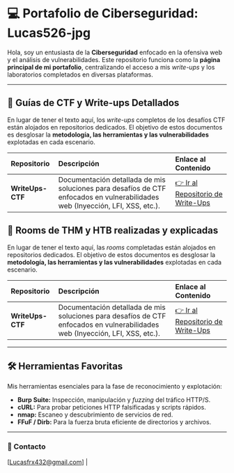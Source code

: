 # 💻 Portafolio de Ciberseguridad: Lucas526-jpg

Hola, soy un entusiasta de la **Ciberseguridad** enfocado en la ofensiva web y el análisis de vulnerabilidades. Este repositorio funciona como la **página principal de mi portafolio**, centralizando el acceso a mis *write-ups* y los laboratorios completados en diversas plataformas.

---

## 🚀 Guías de CTF y Write-ups Detallados

En lugar de tener el texto aquí, los *write-ups* completos de los desafíos CTF están alojados en repositorios dedicados. El objetivo de estos documentos es desglosar la **metodología, las herramientas y las vulnerabilidades** explotadas en cada escenario.

| Repositorio | Descripción | Enlace al Contenido |
| :--- | :--- | :--- |
| **WriteUps-CTF** | Documentación detallada de mis soluciones para desafíos de CTF enfocados en vulnerabilidades web (Inyección, LFI, XSS, etc.). | [👉 Ir al Repositorio de Write-Ups](https://github.com/Lucas526-jpg/Writeups-CTF) |

## 🚀 Rooms de THM y HTB realizadas y explicadas

En lugar de tener el texto aquí, las *rooms* completadas están alojados en repositorios dedicados. El objetivo de estos documentos es desglosar la **metodología, las herramientas y las vulnerabilidades** explotadas en cada escenario.

| Repositorio | Descripción | Enlace al Contenido |
| :--- | :--- | :--- |
| **WriteUps-CTF** | Documentación detallada de mis soluciones para desafíos de CTF enfocados en vulnerabilidades web (Inyección, LFI, XSS, etc.). | [👉 Ir al Repositorio de Write-Ups](https://github.com/Lucas526-jpg/Rooms) |

---

## 🛠 Herramientas Favoritas

Mis herramientas esenciales para la fase de reconocimiento y explotación:

* **Burp Suite:** Inspección, manipulación y *fuzzing* del tráfico HTTP/S.
* **cURL:** Para probar peticiones HTTP falsificadas y scripts rápidos.
* **nmap:** Escaneo y descubrimiento de servicios de red.
* **FFuF / Dirb:** Para la fuerza bruta eficiente de directorios y archivos.

---

### 📧 Contacto

[Lucasfrx432@gmail.com] | 
